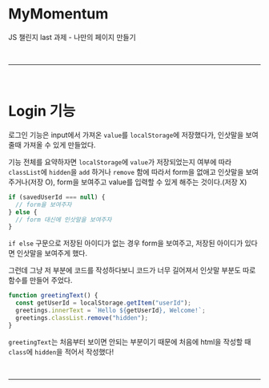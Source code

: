 # MyMomentum

JS 챌린지 last 과제 - 나만의 페이지 만들기

<br>

---

<br>

# Login 기능

로그인 기능은 input에서 가져온 `value`를 `localStorage`에 저장했다가, 인삿말을 보여줄때 가져올 수 있게 만들었다.

기능 전체를 요약하자면 `localStorage`에 `value`가 저장되었는지 여부에 따라 `classList`에 `hidden`을 `add` 하거나 `remove` 함에 따라서 form을 없애고 인삿말을 보여주거나(저장 O), form을 보여주고 value를 입력할 수 있게 해주는 것이다.(저장 X)

```js
if (savedUserId === null) {
  // form을 보여주자
} else {
  // form 대신에 인삿말을 보여주자
}
```

`if else` 구문으로 저장된 아이디가 없는 경우 form을 보여주고, 저장된 아이디가 있다면 인삿말을 보여주게 했다.

그런데 그냥 저 부분에 코드를 작성하다보니 코드가 너무 길어져서 인삿말 부분도 따로 함수를 만들어 주었다.

```js
function greetingText() {
  const getUserId = localStorage.getItem("userId");
  greetings.innerText = `Hello ${getUserId}, Welcome!`;
  greetings.classList.remove("hidden");
}
```

`greetingText`는 처음부터 보이면 안되는 부분이기 때문에 처음에 html을 작성할 때 `class`에 `hidden`을 적어서 작성했다!

<br>

---

<br>
